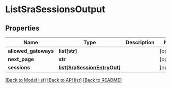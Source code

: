 # ListSraSessionsOutput

## Properties
Name | Type | Description | Notes
------------ | ------------- | ------------- | -------------
**allowed_gateways** | **list[str]** |  | [optional] 
**next_page** | **str** |  | [optional] 
**sessions** | [**list[SraSessionEntryOut]**](SraSessionEntryOut.md) |  | [optional] 

[[Back to Model list]](../README.md#documentation-for-models) [[Back to API list]](../README.md#documentation-for-api-endpoints) [[Back to README]](../README.md)



